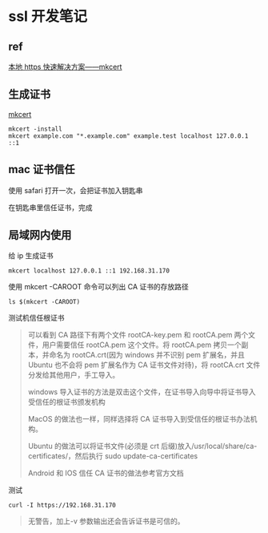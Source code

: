 # ssl 开发笔记

## ref

[本地 https 快速解决方案——mkcert](https://blog.dteam.top/posts/2019-04/%E6%9C%AC%E5%9C%B0https%E5%BF%AB%E9%80%9F%E8%A7%A3%E5%86%B3%E6%96%B9%E6%A1%88mkcert.html)

## 生成证书

[mkcert](https://github.com/FiloSottile/mkcert)

```shell
mkcert -install
mkcert example.com "*.example.com" example.test localhost 127.0.0.1 ::1
```

## mac 证书信任

使用 safari 打开一次，会把证书加入钥匙串

在钥匙串里信任证书，完成

## 局域网内使用

给 ip 生成证书

```shell
mkcert localhost 127.0.0.1 ::1 192.168.31.170
```

使用 mkcert -CAROOT 命令可以列出 CA 证书的存放路径

```shell
ls $(mkcert -CAROOT)
```

测试机信任根证书

> 可以看到 CA 路径下有两个文件 rootCA-key.pem 和 rootCA.pem 两个文件，用户需要信任 rootCA.pem 这个文件。将 rootCA.pem 拷贝一个副本，并命名为 rootCA.crt(因为 windows 并不识别 pem 扩展名，并且 Ubuntu 也不会将 pem 扩展名作为 CA 证书文件对待)，将 rootCA.crt 文件分发给其他用户，手工导入。
>
> windows 导入证书的方法是双击这个文件，在证书导入向导中将证书导入受信任的根证书颁发机构
>
> MacOS 的做法也一样，同样选择将 CA 证书导入到受信任的根证书办法机构。
>
> Ubuntu 的做法可以将证书文件(必须是 crt 后缀)放入/usr/local/share/ca-certificates/，然后执行 sudo update-ca-certificates
>
> Android 和 IOS 信任 CA 证书的做法参考官方文档

测试

```shell
curl -I https://192.168.31.170
```

> 无警告，加上-v 参数输出还会告诉证书是可信的。
